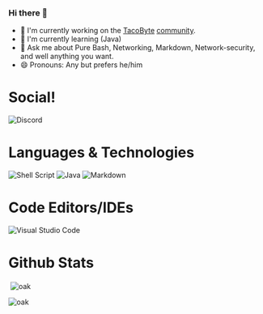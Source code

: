### Hi there 👋

<!--
**OakAtsume/OakAtsume** is a ✨ _special_ ✨ repository because its `README.md` (this file) appears on your GitHub profile.

Here are some ideas to get you started:

- 🔭 I’m currently working on ...
- 🌱 I’m currently learning ...
- 👯 I’m looking to collaborate on ...
- 🤔 I’m looking for help with ...
- 💬 Ask me about ...
- 📫 How to reach me: ...
- 😄 Pronouns: ...
- ⚡ Fun fact: ...
-->
- 🔭 I'm currently working on the [TacoByte](https://github.com/team-tacobyte) [community](https://discord.gg/acPGzacTF5).
- 🌱 I'm currently learning (Java)
- 💬 Ask me about Pure Bash, Networking, Markdown, Network-security, and well anything you want.
- 😄 Pronouns: Any but prefers he/him

# Social!
![Discord](https://img.shields.io/badge/%3CServer%3E-%237289DA.svg?style=for-the-badge&logo=discord&logoColor=white)


# Languages & Technologies

![Shell Script](https://img.shields.io/badge/shell_script-%23121011.svg?style=for-the-badge&logo=gnu-bash&logoColor=white) ![Java](https://img.shields.io/badge/java-%23ED8B00.svg?style=for-the-badge&logo=java&logoColor=white) ![Markdown](https://img.shields.io/badge/markdown-%23000000.svg?style=for-the-badge&logo=markdown&logoColor=white) 

# Code Editors/IDEs
![Visual Studio Code](https://img.shields.io/badge/Visual%20Studio%20Code-0078d7.svg?style=for-the-badge&logo=visual-studio-code&logoColor=white)

# Github Stats

<p>&nbsp;<img align="center" src="https://github-readme-stats.vercel.app/api?username=oakatsume&show_icons=true&locale=en&theme=synthwave" alt="oak" /></p>

<p><img align="left" src="https://github-readme-stats.vercel.app/api/top-langs?username=oakatsume&show_icons=true&locale=en&layout=compact&theme=synthwave" alt="oak" />

  
  
